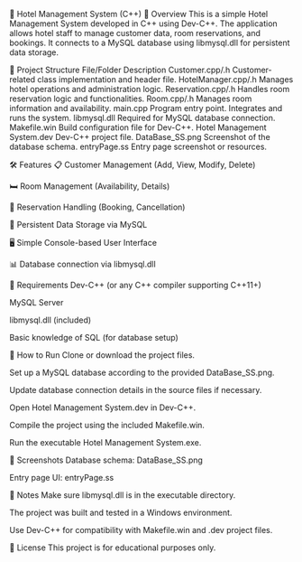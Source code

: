 🏨 Hotel Management System (C++)
📖 Overview
This is a simple Hotel Management System developed in C++ using Dev-C++. The application allows hotel staff to manage customer data, room reservations, and bookings. It connects to a MySQL database using libmysql.dll for persistent data storage.

📂 Project Structure
File/Folder	Description
Customer.cpp/.h	Customer-related class implementation and header file.
HotelManager.cpp/.h	Manages hotel operations and administration logic.
Reservation.cpp/.h	Handles room reservation logic and functionalities.
Room.cpp/.h	Manages room information and availability.
main.cpp	Program entry point. Integrates and runs the system.
libmysql.dll	Required for MySQL database connection.
Makefile.win	Build configuration file for Dev-C++.
Hotel Management System.dev	Dev-C++ project file.
DataBase_SS.png	Screenshot of the database schema.
entryPage.ss	Entry page screenshot or resources.

🛠️ Features
📋 Customer Management (Add, View, Modify, Delete)

🛏️ Room Management (Availability, Details)

📅 Reservation Handling (Booking, Cancellation)

📑 Persistent Data Storage via MySQL

🖥️ Simple Console-based User Interface

📊 Database connection via libmysql.dll

💾 Requirements
Dev-C++ (or any C++ compiler supporting C++11+)

MySQL Server

libmysql.dll (included)

Basic knowledge of SQL (for database setup)

🚀 How to Run
Clone or download the project files.

Set up a MySQL database according to the provided DataBase_SS.png.

Update database connection details in the source files if necessary.

Open Hotel Management System.dev in Dev-C++.

Compile the project using the included Makefile.win.

Run the executable Hotel Management System.exe.

📸 Screenshots
Database schema: DataBase_SS.png

Entry page UI: entryPage.ss

📌 Notes
Make sure libmysql.dll is in the executable directory.

The project was built and tested in a Windows environment.

Use Dev-C++ for compatibility with Makefile.win and .dev project files.

📄 License
This project is for educational purposes only.
